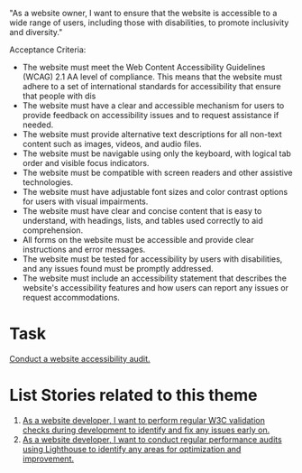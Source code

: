 "As a website owner, I want to ensure that the website is accessible to a wide range of users, including those with disabilities, to promote inclusivity and diversity."

Acceptance Criteria:

* The website must meet the Web Content Accessibility Guidelines (WCAG) 2.1 AA level of compliance. This means that the website must adhere to a set of international standards for accessibility that ensure that people with dis
* The website must have a clear and accessible mechanism for users to provide feedback on accessibility issues and to request assistance if needed.
* The website must provide alternative text descriptions for all non-text content such as images, videos, and audio files. 
* The website must be navigable using only the keyboard, with logical tab order and visible focus indicators. 
* The website must be compatible with screen readers and other assistive technologies. 
* The website must have adjustable font sizes and color contrast options for users with visual impairments. 
* The website must have clear and concise content that is easy to understand, with headings, lists, and tables used correctly to aid comprehension. 
* All forms on the website must be accessible and provide clear instructions and error messages. 
* The website must be tested for accessibility by users with disabilities, and any issues found must be promptly addressed. 
* The website must include an accessibility statement that describes the website's accessibility features and how users can report any issues or request accommodations.

# Task
[Conduct a website accessibility audit.](https://github.com/amm33/mywebclass-agile-docs/blob/1f7109709986927cf9735bbef7f8b1d4ee26091a/documentation/templates/theme/initiatives/epics/stories/tasks/task1.md)
# List Stories related to this theme
1. [As a website developer, I want to perform regular W3C validation checks during development to identify and fix any issues early on.](https://github.com/amm33/mywebclass-agile-docs/blob/8fed0de83f75a66deeb130982524eae4a399f021/documentation/templates/theme/initiatives/epics/stories/story2.md)
2. [As a website developer, I want to conduct regular performance audits using Lighthouse to identify any areas for optimization and improvement.](https://github.com/amm33/mywebclass-agile-docs/blob/8fed0de83f75a66deeb130982524eae4a399f021/documentation/templates/theme/initiatives/epics/stories/story3.md)
